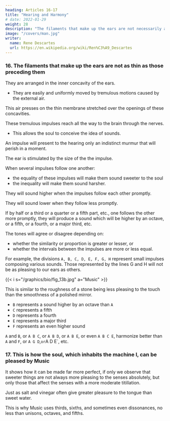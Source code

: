 ```yaml
---
heading: Articles 16-17
title: "Hearing and Harmony"
# date: 2022-01-29
weight: 28
description: "The filaments that make up the ears are not necessarily as thin as those preceding them"
image: "/covers/man.jpg"
writer:
  name: Rene Descartes
  url: https://en.wikipedia.org/wiki/Ren%C3%A9_Descartes
---
```




### 16. The filaments that make up the ears are not as thin as those preceding them

<!-- organs of hearing . -->

They are arranged in the inner concavity of the ears.
- They are easily and uniformly moved by tremulous motions caused by the external air.

This air presses on the thin membrane stretched over the openings of these concavities.
 
<!-- They are affected by the air alone, which  on this membrane.  -->

These tremulous impulses reach all the way to the brain through the nerves.
- This allows the soul to conceive the idea of sounds. 

<!-- Of these, it should be particularly noted that  -->

An impulse will present to the hearing only an indistinct murmur that will perish in a moment.
<!--   -->
<!-- in which only the variation in size and smallness can be perceived, depending on whether  -->

The ear is stimulated by the size of the the impulse. 

 <!-- has been more or less -->
When several impulses follow one another:
- the equality of these impulses will make them sound sweeter to the soul
- the inequality will make them sound harsher. 

<!-- This is evident to sight whenever strings or trembling bells produce a sound,  -->
 <!-- determine a sound that will seem  or harsher to the soul, or even -->

They will sound higher when the impulses follow each other promptly.

They will sound lower when they follow less promptly.

If by half or a third or a quarter or a fifth part, etc., one follows the other more promptly, they will produce a sound which will be higher by an octave, or a fifth, or a fourth, or a major third, etc. 
 <!-- the soul will judge to be
  -->
The tones will agree or disagree depending on:
- whether the similarity or proportion is greater or lesser, or 
- whether the intervals between the impulses are more or less equal. 


For example, the divisions `A, B, C, D, E, F, G, H` represent small impulses composing various sounds. Those represented by the lines G and H will not be as pleasing to our ears as others. 

{{< i s="/graphics/bio/fig_13b.jpg" a="Music" >}}

This is similar to the roughness of a stone being less pleasing to the touch than the smoothness of a polished mirror.

- `B` represents a sound higher by an octave than `A`
- `C` represents a fifth
- `D` represents a fourth
- `E` represents a major third
- `F` represents an even higher sound

`A` and `B`, or `A B C`, or `A B D`, or `A B E`, or even `A B C E`, harmonize better than `A` and `F`, or `A G D`,` or `A D E`, etc.


### 17. This is how the soul, which inhabits the machine I, can be pleased by Music

<!-- , which is composed according to the same rules as our own.  -->

It shows how it can be made far more perfect, if only we observe that sweeter things are not always more pleasing to the senses absolutely, but only those that affect the senses with a more moderate titillation. 

Just as salt and vinegar often give greater pleasure to the tongue than sweet water. 

This is why Music uses thirds, sixths, and sometimes even dissonances, no less than unisons, octaves, and fifths.
